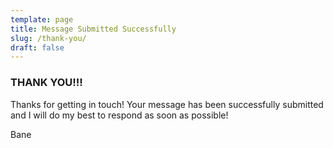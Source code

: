 ```yaml
---
template: page
title: Message Submitted Successfully
slug: /thank-you/
draft: false
---
```


### THANK YOU!!!

Thanks for getting in touch! Your message has been successfully submitted and I will do my best to respond as soon as possible!

Bane

<div style="text-align: center">
    <social></social>
    <copyright></copyright>
</div>
